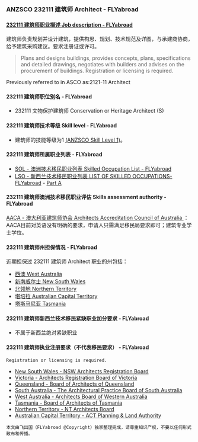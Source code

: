 ### ANZSCO 232111 建筑师 Architect - FLYabroad ###

####  [232111 建筑师职业描述 Job description - FLYabroad](http://www.flyabroadvisa.com/anzsco/2321.html#232111)

建筑师负责规划并设计建筑，提供构思、规划、技术规范及详图，与承建商协商，给予建筑采购建议。要求注册证或许可。

> Plans and designs buildings, provides concepts, plans, specifications and detailed drawings, negotiates with builders and advises on the procurement of buildings. Registration or licensing is required.

Previously referred to in ASCO as:2121-11 Architect

#### 232111 建筑师职位别名 - FLYabroad
 
- 232111	  文物保护建筑师 Conservation or Heritage Architect (S)

#### 232111 建筑师技术等级 Skill level - FLYabroad

- 建筑师的技能等级为1 [(ANZSCO Skill Level 1)](http://www.flyabroadvisa.com/anzsco/)。

#### 232111 建筑师所属职业列表 - FLYabroad

- [SOL - 澳洲技术移民职业列表 Skilled Occupation List - FLYabroad](http://www.flyabroadvisa.com/sol/)
- [LSO - 新西兰技术移民职业列表 LIST OF SKILLED OCCUPATIONS-FLYabroad](http://nz.flyabroadvisa.com/lso/) - [Part A](parta)

#### 232111 建筑师澳洲技术移民职业评估 Skills assessment authority - FLYabroad

[AACA - 澳大利亚建筑师协会 Architects Accreditation Council of Australia ](http://www.flyabroadvisa.com/ass/aaca.html)：AACA目前对英语没有明确的要求，申请人只需满足移民局要求即可；建筑专业学士学位。


#### 232111 建筑师州担保情况 - FLYabroad

近期担保过 232111 建筑师 Architect 职业的州包括：

- [西澳 West Australia](http://www.flyabroadvisa.com/zdb/wa.html)
- [新南威尔士 New South Wales](http://www.flyabroadvisa.com/zdb/nsw.html)
- [北领地 Northern Territory](http://www.flyabroadvisa.com/zdb/nt.html)
- [堪培拉 Australian Capital Territory](http://www.flyabroadvisa.com/zdb/act.html)
- [塔斯马尼亚 Tasmania](http://www.flyabroadvisa.com/zdb/tas.html)

####  232111 建筑师新西兰技术移民紧缺职业加分要求 - FLYabroad

- 不属于新西兰绝对紧缺职业  

####  232111 建筑师执业注册要求（不代表移民要求） - FLYabroad

    Registration or licensing is required.

- [New South Wales - NSW Architects Registration Board ](http://www.boarch.nsw.gov.au/home.cfm)
- [Victoria - Architects Registration Board of Victoria](http://www.arbv.vic.gov.au/)
- [Queensland - Board of Architects of Queensland](http://www.boaq.qld.gov.au/AM/Template.cfm)
- [South Australia - The Architectural Practice Board of South Australia](http://www.archboardsa.org.au/)
- [West Australia - Architects Board of Western Australia ](http://www.architectsboard.org.au/)
- [Tasmania - Board of Architects of Tasmania](http://workplacestandards.tas.gov.au/home)
- [Northern Territory - NT Architects Board ](http://www.architects.nt.gov.au/)
- [Australian Capital Territory - ACT Planning & Land Authority](http://www.actpla.act.gov.au/)


`本文由飞出国（FLYabroad @Copyright）独家整理完成，请尊重知识产权，不要以任何形式散布和传播。`